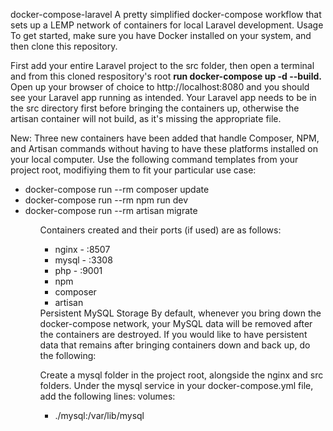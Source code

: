 docker-compose-laravel
A pretty simplified docker-compose workflow that sets up a LEMP network of containers for local Laravel development.
Usage
To get started, make sure you have Docker installed on your system, and then clone this repository.

First add your entire Laravel project to the src folder, then open a terminal and from this cloned respository's root <strong>run docker-compose up -d --build.</strong> Open up your browser of choice to http://localhost:8080 and you should see your Laravel app running as intended. Your Laravel app needs to be in the src directory first before bringing the containers up, otherwise the artisan container will not build, as it's missing the appropriate file.

New: Three new containers have been added that handle Composer, NPM, and Artisan commands without having to have these platforms installed on your local computer. Use the following command templates from your project root, modifiying them to fit your particular use case:

<ul>
<li>docker-compose run --rm composer update</li>
<li>docker-compose run --rm npm run dev</li>
<li>docker-compose run --rm artisan migrate</li>
<ul>
Containers created and their ports (if used) are as follows:

<ul>
<li>nginx - :8507</li>
<li>mysql - :3308</li>
<li>php - :9001</li>
<li>npm</li>
<li>composer</li>
<li>artisan</li>
  </ul>
Persistent MySQL Storage 
By default, whenever you bring down the docker-compose network, your MySQL data will be removed after the containers are destroyed. If you would like to have persistent data that remains after bringing containers down and back up, do the following:

Create a mysql folder in the project root, alongside the nginx and src folders.
Under the mysql service in your docker-compose.yml file, add the following lines:
volumes:
  - ./mysql:/var/lib/mysql
